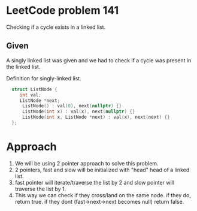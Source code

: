 # LeetCode problem 141
Checking if a cycle exists in a linked list.

## Given
A singly linked list was given and we had to check if a cycle was present in the linked list.


Definition for singly-linked list.

```cpp
  struct ListNode {
     int val;
     ListNode *next;
      ListNode() : val(0), next(nullptr) {}
      ListNode(int x) : val(x), next(nullptr) {}
      ListNode(int x, ListNode *next) : val(x), next(next) {}
  };
```

# Approach

1. We will be using 2 pointer approach to solve this problem.
2. 2 pointers, fast and slow will be initialized with "head" head of a linked list.
3. fast pointer will iterate/traverse the list by 2 and slow pointer will traverse the list by 1.
4. This way we can check if they cross/land on the same node. if they do, return true. if they dont (fast->next->next becomes null) return false.
